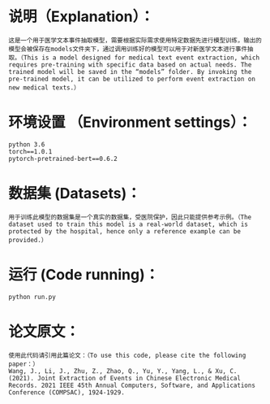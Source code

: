 # 说明（Explanation）：
    这是一个用于医学文本事件抽取模型，需要根据实际需求使用特定数据先进行模型训练，输出的模型会被保存在models文件夹下，通过调用训练好的模型可以用于对新医学文本进行事件抽取。（This is a model designed for medical text event extraction, which requires pre-training with specific data based on actual needs. The trained model will be saved in the “models” folder. By invoking the pre-trained model, it can be utilized to perform event extraction on new medical texts.）

# 环境设置 （Environment settings）：
    python 3.6
    torch==1.0.1
    pytorch-pretrained-bert==0.6.2


# 数据集 (Datasets)：
    用于训练此模型的数据集是一个真实的数据集，受医院保护，因此只能提供参考示例。（The dataset used to train this model is a real-world dataset, which is protected by the hospital, hence only a reference example can be provided.）


# 运行 (Code running)：
    python run.py


# 论文原文：
    使用此代码请引用此篇论文：（To use this code, please cite the following paper：）
    Wang, J., Li, J., Zhu, Z., Zhao, Q., Yu, Y., Yang, L., & Xu, C. (2021). Joint Extraction of Events in Chinese Electronic Medical Records. 2021 IEEE 45th Annual Computers, Software, and Applications Conference (COMPSAC), 1924-1929.
